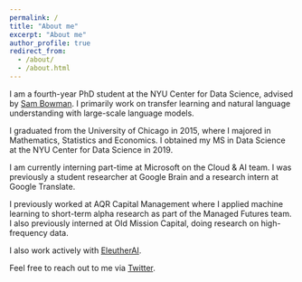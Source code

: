 ```yaml
---
permalink: /
title: "About me"
excerpt: "About me"
author_profile: true
redirect_from: 
  - /about/
  - /about.html
---
```

I am a fourth-year PhD student at the NYU Center for Data Science, advised by [Sam Bowman](https://www.nyu.edu/projects/bowman/). I primarily work on transfer learning and natural language understanding with large-scale language models.

I graduated from the University of Chicago in 2015, where I majored in Mathematics, Statistics and Economics. I obtained my MS in Data Science at the NYU Center for Data Science in 2019. 

I am currently interning part-time at Microsoft on the Cloud & AI team. I was previously a student researcher at Google Brain and a research intern at Google Translate. 

I previously worked at AQR Capital Management where I applied machine learning to short-term alpha research as part of the Managed Futures team. I also previously interned at Old Mission Capital, doing research on high-frequency data.

I also work actively with [EleutherAI](eleuther.ai/).

Feel free to reach out to me via [Twitter](https://twitter.com/zhansheng).

<meta name="google-site-verification" content="uMe0DjLQIFfwu_0BJLcQbRorbxQwt482yek2g1vUTXk" />